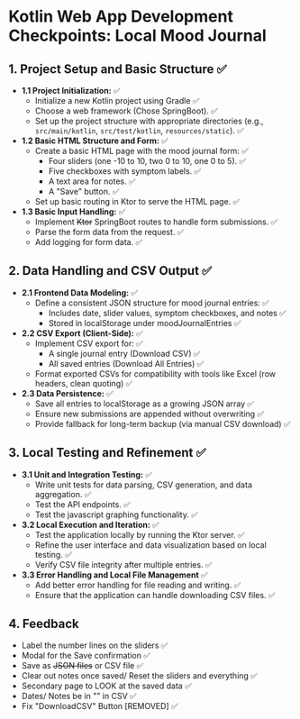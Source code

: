 # Kotlin Web App Development Checkpoints: Local Mood Journal

## 1. Project Setup and Basic Structure ✅

* **1.1 Project Initialization:** ✅
    * Initialize a new Kotlin project using Gradle  ✅
    * Choose a web framework (Chose SpringBoot). ✅
    * Set up the project structure with appropriate directories (e.g., `src/main/kotlin`, `src/test/kotlin`, `resources/static`). ✅
* **1.2 Basic HTML Structure and Form:** ✅
    * Create a basic HTML page with the mood journal form: ✅
        * Four sliders (one -10 to 10, two 0 to 10, one 0 to 5). ✅
        * Five checkboxes with symptom labels. ✅
        * A text area for notes. ✅ 
        * A "Save" button. ✅
    * Set up basic routing in Ktor to serve the HTML page. ✅
* **1.3 Basic Input Handling:** ✅
    * Implement ~~Ktor~~ SpringBoot routes to handle form submissions. ✅
    * Parse the form data from the request. ✅
    * Add logging for form data. ✅

## 2. Data Handling and CSV Output ✅

* **2.1 Frontend Data Modeling:** ✅
    * Define a consistent JSON structure for mood journal entries: ✅
      * Includes date, slider values, symptom checkboxes, and notes ✅
      * Stored in localStorage under moodJournalEntries ✅
* **2.2 CSV Export (Client-Side):** ✅
    * Implement CSV export for: ✅
      * A single journal entry (Download CSV) ✅
      * All saved entries (Download All Entries) ✅
    * Format exported CSVs for compatibility with tools like Excel (row headers, clean quoting) ✅
* **2.3 Data Persistence:** ✅
    * Save all entries to localStorage as a growing JSON array ✅
    * Ensure new submissions are appended without overwriting ✅
    * Provide fallback for long-term backup (via manual CSV download) ✅

## 3. Local Testing and Refinement ✅

* **3.1 Unit and Integration Testing:** ✅
    * Write unit tests for data parsing, CSV generation, and data aggregation. ✅
    * Test the API endpoints. ✅
    * Test the javascript graphing functionality. ✅
* **3.2 Local Execution and Iteration:** ✅
    * Test the application locally by running the Ktor server. ✅
    * Refine the user interface and data visualization based on local testing. ✅ 
    * Verify CSV file integrity after multiple entries. ✅
* **3.3 Error Handling and Local File Management** ✅
    * Add better error handling for file reading and writing. ✅
    * Ensure that the application can handle downloading CSV files. ✅

## 4. Feedback 

* Label the number lines on the sliders ✅
* Modal for the Save confirmation ✅
* Save as ~~JSON files~~ or CSV file ✅
* Clear out notes once saved/ Reset the sliders and everything ✅
* Secondary page to LOOK at the saved data ✅
* Dates/ Notes be in "" in CSV ✅
* Fix "DownloadCSV" Button [REMOVED] ✅
